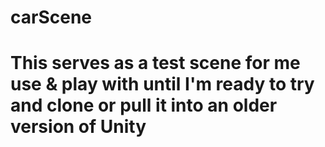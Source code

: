 # carScene
# This serves as a test scene for me use & play with until I'm ready to try and clone or pull it into an older version of Unity
